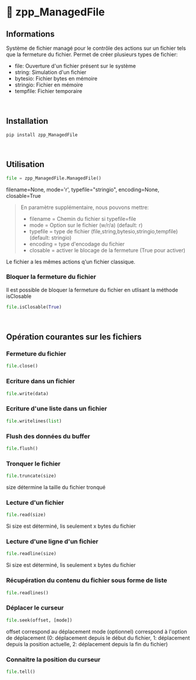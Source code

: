 # :floppy_disk: zpp_ManagedFile
## Informations
Système de fichier managé pour le contrôle des actions sur un fichier tels que la fermeture du fichier.
Permet de créer plusieurs types de fichier:
- file: Ouverture d'un fichier présent sur le système
- string: Simulation d'un fichier
- bytesio: Fichier bytes en mémoire
- stringio: Fichier en mémoire
- tempfile: Fichier temporaire

<br>

## Installation
```console
pip install zpp_ManagedFile
```
<br>

## Utilisation
```python
file = zpp_ManagedFile.ManagedFile()
```
filename=None, mode='r', typefile="stringio", encoding=None, closable=True
>En paramètre supplémentaire, nous pouvons mettre:<br/>
>- filename = Chemin du fichier si typefile=file
>- mode = Option sur le fichier (w/r/a)   (default: r)
>- typefile = type de fichier  (file,string,bytesio,stringio,tempfile)  (default: stringio)
>- encoding = type d'encodage du fichier
>- closable = activer le blocage de la fermeture (True pour activer)

Le fichier a les mêmes actions q'un fichier classique.

### Bloquer la fermeture du fichier

Il est possible de bloquer la fermeture du fichier en utlisant la méthode isClosable
```python
file.isClosable(True)
```
<br>

## Opération courantes sur les fichiers

### Fermeture du fichier
```python
file.close()
```

### Ecriture dans un fichier
```python
file.write(data)
```

### Ecriture d'une liste dans un fichier
```python
file.writelines(list)
```

### Flush des données du buffer
```python
file.flush()
```

### Tronquer le fichier
```python
file.truncate(size)
```
size détermine la taille du fichier tronqué

### Lecture d'un fichier
```python
file.read(size)
```
Si size est déterminé, lis seulement x bytes du fichier

### Lecture d'une ligne d'un fichier
```python
file.readline(size)
```
Si size est déterminé, lis seulement x bytes du fichier

### Récupération du contenu du fichier sous forme de liste
```python
file.readlines()
```

### Déplacer le curseur
```python
file.seek(offset, [mode])
```
offset correspond au déplacement
mode (optionnel) correspond à l'option de déplacement (0: déplacement depuis le début du fichier, 1: déplacement depuis la position actuelle, 2: déplacement depuis la fin du fichier)

### Connaitre la position du curseur
```python
file.tell()
```